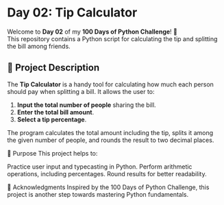 # Day 02: Tip Calculator

Welcome to **Day 02** of my **100 Days of Python Challenge**! 🚀  
This repository contains a Python script for calculating the tip and splitting the bill among friends.

## 📝 Project Description

The **Tip Calculator** is a handy tool for calculating how much each person should pay when splitting a bill. It allows the user to:
1. **Input the total number of people** sharing the bill.
2. **Enter the total bill amount**.
3. **Select a tip percentage**.

The program calculates the total amount including the tip, splits it among the given number of people, and rounds the result to two decimal places.

🎯 Purpose
This project helps to:

Practice user input and typecasting in Python.
Perform arithmetic operations, including percentages.
Round results for better readability.

🌟 Acknowledgments
Inspired by the 100 Days of Python Challenge, this project is another step towards mastering Python fundamentals.
